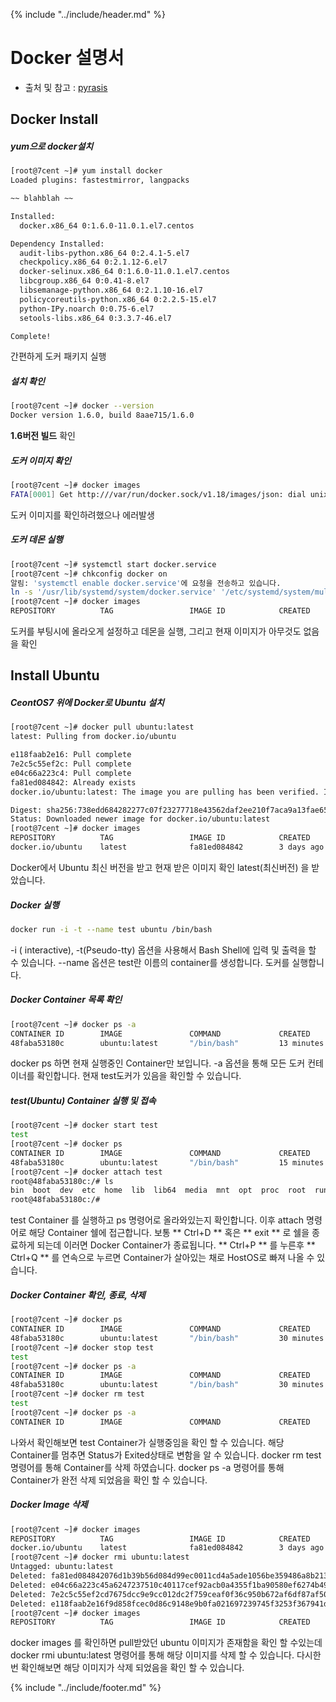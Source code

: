 {% include "../include/header.md" %}

# Docker 설명서

- 출처 및 참고 : [pyrasis](http://pyrasis.com/Docker/Docker-HOWTO)

## Docker Install

##### yum으로 docker설치

```bash
[root@7cent ~]# yum install docker
Loaded plugins: fastestmirror, langpacks

~~ blahblah ~~

Installed:
  docker.x86_64 0:1.6.0-11.0.1.el7.centos

Dependency Installed:
  audit-libs-python.x86_64 0:2.4.1-5.el7
  checkpolicy.x86_64 0:2.1.12-6.el7
  docker-selinux.x86_64 0:1.6.0-11.0.1.el7.centos
  libcgroup.x86_64 0:0.41-8.el7
  libsemanage-python.x86_64 0:2.1.10-16.el7
  policycoreutils-python.x86_64 0:2.2.5-15.el7
  python-IPy.noarch 0:0.75-6.el7
  setools-libs.x86_64 0:3.3.7-46.el7

Complete!
```
간편하게 도커 패키지 실행


##### 설치 확인
```bash
[root@7cent ~]# docker --version
Docker version 1.6.0, build 8aae715/1.6.0
```
**1.6버전 빌드** 확인

##### 도커 이미지 확인
```bash
[root@7cent ~]# docker images
FATA[0001] Get http:///var/run/docker.sock/v1.18/images/json: dial unix /var/run/docker.sock: no such file or directory. Are you trying to connect to a TLS-enabled daemon without TLS?
```
도커 이미지를 확인하려했으나 에러발생

##### 도커 데몬 실행
```bash
[root@7cent ~]# systemctl start docker.service
[root@7cent ~]# chkconfig docker on
알림: 'systemctl enable docker.service'에 요청을 전송하고 있습니다.
ln -s '/usr/lib/systemd/system/docker.service' '/etc/systemd/system/multi-user.target.wants/docker.service'
[root@7cent ~]# docker images
REPOSITORY          TAG                 IMAGE ID            CREATED             VIRTUAL SIZE
```
도커를 부팅시에 올라오게 설정하고 데몬을 실행, 그리고 현재 이미지가 아무것도 없음을 확인


## Install Ubuntu

##### CeontOS7 위에 Docker로 Ubuntu 설치
```bash
[root@7cent ~]# docker pull ubuntu:latest
latest: Pulling from docker.io/ubuntu

e118faab2e16: Pull complete
7e2c5c55ef2c: Pull complete
e04c66a223c4: Pull complete
fa81ed084842: Already exists
docker.io/ubuntu:latest: The image you are pulling has been verified. Important: image verification is a tech preview feature and should not be relied on to provide security.

Digest: sha256:738edd684282277c07f23277718e43562daf2ee210f7aca9a13fae65f0159ddd
Status: Downloaded newer image for docker.io/ubuntu:latest
[root@7cent ~]# docker images
REPOSITORY          TAG                 IMAGE ID            CREATED             VIRTUAL SIZE
docker.io/ubuntu    latest              fa81ed084842        3 days ago          188.3 MB
```
Docker에서 Ubuntu 최신 버전을 받고 현재 받은 이미지 확인 latest(최신버전) 을 받았습니다.

##### Docker 실행
```bash
docker run -i -t --name test ubuntu /bin/bash
```
-i ( interactive), -t(Pseudo-tty) 옵션을 사용해서 Bash Shell에 입력 및 출력을 할 수 있습니다.
--name 옵션은 test란 이름의 container를 생성합니다.
도커를 실행합니다.

##### Docker Container 목록 확인
```bash
[root@7cent ~]# docker ps -a
CONTAINER ID        IMAGE               COMMAND             CREATED             STATUS                      PORTS               NAMES
48faba53180c        ubuntu:latest       "/bin/bash"         13 minutes ago      Exited (0) 12 minutes ago                       test
```
docker ps 하면 현재 실행중인 Container만 보입니다. -a 옵션을 통해 모든 도커 컨테이너를 확인합니다.
현재 test도커가 있음을 확인할 수 있습니다.

##### test(Ubuntu) Container 실행 및 접속
```bash
[root@7cent ~]# docker start test
test
[root@7cent ~]# docker ps
CONTAINER ID        IMAGE               COMMAND             CREATED             STATUS              PORTS               NAMES
48faba53180c        ubuntu:latest       "/bin/bash"         15 minutes ago      Up 2 seconds                            test
[root@7cent ~]# docker attach test
root@48faba53180c:/# ls
bin  boot  dev  etc  home  lib  lib64  media  mnt  opt  proc  root  run  sbin  srv  sys  tmp  usr  var
root@48faba53180c:/#
```
test Container 를 실행하고 ps 명령어로 올라와있는지 확인합니다.
이후 attach 명령어로 해당 Container 쉘에 접근합니다.
보통 ** Ctrl+D ** 혹은 ** exit ** 로 쉘을 종료하게 되는데 이러면 Docker Container가 종료됩니다.
** Ctrl+P ** 를 누른후 ** Ctrl+Q ** 를 연속으로 누르면 Container가 살아있는 채로 HostOS로 빠져 나올 수 있습니다.

##### Docker Container 확인, 종료, 삭제
```bash
[root@7cent ~]# docker ps
CONTAINER ID        IMAGE               COMMAND             CREATED             STATUS              PORTS               NAMES
48faba53180c        ubuntu:latest       "/bin/bash"         30 minutes ago      Up 5 minutes                            test
[root@7cent ~]# docker stop test
test
[root@7cent ~]# docker ps -a
CONTAINER ID        IMAGE               COMMAND             CREATED             STATUS                     PORTS               NAMES
48faba53180c        ubuntu:latest       "/bin/bash"         30 minutes ago      Exited (0) 7 seconds ago                       test
[root@7cent ~]# docker rm test
test
[root@7cent ~]# docker ps -a
CONTAINER ID        IMAGE               COMMAND             CREATED             STATUS              PORTS               NAMES
```
나와서 확인해보면 test Container가 실행중임을 확인 할 수 있습니다.
해당 Container를 멈추면 Status가 Exited상태로 변함을 알 수 있습니다.
docker rm test 명령어를 통해 Container를 삭제 하였습니다.
docker ps -a 명령어를 통해 Container가 완전 삭제 되었음을 확인 할 수 있습니다.

##### Docker Image 삭제
```bash
[root@7cent ~]# docker images
REPOSITORY          TAG                 IMAGE ID            CREATED             VIRTUAL SIZE
docker.io/ubuntu    latest              fa81ed084842        3 days ago          188.3 MB
[root@7cent ~]# docker rmi ubuntu:latest
Untagged: ubuntu:latest
Deleted: fa81ed084842076d1b39b56d084d99ec0011cd4a5ade1056be359486a8b213e4
Deleted: e04c66a223c45a6247237510c40117cef92acb0a4355f1ba90580ef6274b490d
Deleted: 7e2c5c55ef2cd7675dcc9e9cc012dc2f759ceaf0f36c950b672af6df87af5070
Deleted: e118faab2e16f9d858fcec0d86c9148e9b0fa021697239745f3253f367941dcc
[root@7cent ~]# docker images
REPOSITORY          TAG                 IMAGE ID            CREATED             VIRTUAL SIZE
```
docker images 를 확인하면 pull받았던 ubuntu 이미지가 존재함을 확인 할 수있는데
docker rmi ubuntu:latest 명령어를 통해 해당 이미지를 삭제 할 수 있습니다.
다시한번 확인해보면 해당 이미지가 삭제 되었음을 확인 할 수 있습니다.


{% include "../include/footer.md" %}